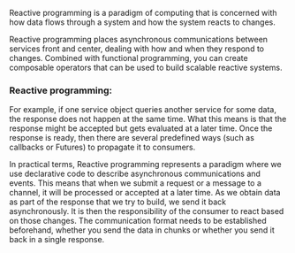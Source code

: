 Reactive programming is a paradigm of computing that is concerned with how data flows through a system and how the system reacts to changes. 

Reactive programming places asynchronous communications between services front and center, dealing with how and when they respond to changes. Combined with functional programming, you can create composable operators that can be used to build scalable reactive systems.

### Reactive programming:
For example, if one service object queries another service for some data, the response does not happen at the same time. What this means is that the response might be accepted but gets evaluated at a later time. Once the response is ready, then there are several predefined ways (such as callbacks or Futures) to propagate it to consumers.

In practical terms, Reactive programming represents a paradigm where we use declarative code to describe asynchronous communications and events. This means that when we submit a request or a message to a channel, it will be processed or accepted at a later time. As we obtain data as part of the response that we try to build, we send it back asynchronously. It is then the responsibility of the consumer to react based on those changes. The communication format needs to be established beforehand, whether you send the data in chunks or whether you send it back in a single response.
